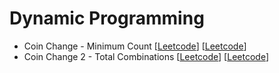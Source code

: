 # Dynamic Programming

* Coin Change - Minimum Count  [[Leetcode](https://leetcode.com/problems/coin-change/)] [[Leetcode]()]
* Coin Change 2 - Total Combinations  [[Leetcode](https://leetcode.com/problems/coin-change-2/)] [[Leetcode]()]